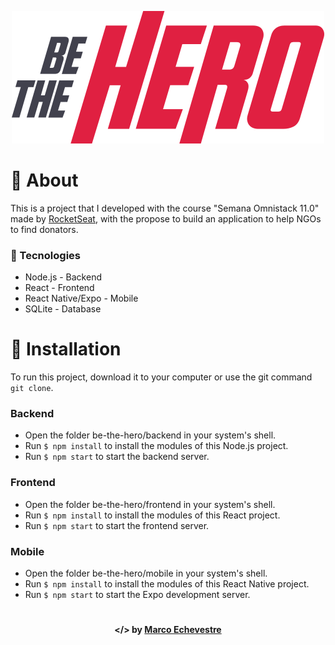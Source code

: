 <p align="center">
  <img src="https://raw.githubusercontent.com/marcoaminotto/be-the-hero/6b2bc5798079934f075668794271362f1dfafd54/frontend/src/assets/logo.svg" alt="Image of the application Be The Hero">
</p>

# 📖 About
This is a project that I developed with the course "Semana Omnistack 11.0" made by [RocketSeat](rocketseat.com.br), with the propose to build an application to help NGOs to find donators.

### 🚀 Tecnologies
* Node.js - Backend
* React - Frontend
* React Native/Expo - Mobile
* SQLite - Database

# 🔧 Installation

To run this project, download it to your computer or use the git command `git clone`.

### Backend

* Open the folder be-the-hero/backend in your system's shell.
* Run `$ npm install` to install the modules of this Node.js project.
* Run `$ npm start` to start the backend server.


### Frontend

* Open the folder be-the-hero/frontend in your system's shell.
* Run `$ npm install` to install the modules of this React project.
* Run `$ npm start` to start the frontend server.


### Mobile

* Open the folder be-the-hero/mobile in your system's shell.
* Run `$ npm install` to install the modules of this React Native project.
* Run `$ npm start` to start the Expo development server.

#

<p align="center">
   <b> &#60;/&#62; by <a href="https://www.linkedin.com/in/marco-echevestre/">Marco Echevestre</a></b>
</p>
